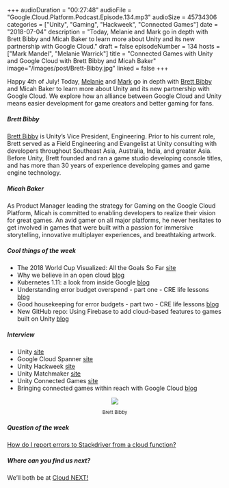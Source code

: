 +++
audioDuration = "00:27:48"
audioFile = "Google.Cloud.Platform.Podcast.Episode.134.mp3"
audioSize = 45734306 
categories = ["Unity", "Gaming", "Hackweek", "Connected Games"]
date = "2018-07-04"
description = "Today, Melanie and Mark go in depth with Brett Bibby and Micah Baker to learn more about Unity and its new partnership with Google Cloud."
draft = false
episodeNumber = 134
hosts = ["Mark Mandel", "Melanie Warrick"]
title = "Connected Games with Unity and Google Cloud with Brett Bibby and Micah Baker"
image="/images/post/Brett-Bibby.jpg"
linked = false
+++

Happy 4th of July! Today, [Melanie](https://twitter.com/nyghtowl) and [Mark](https://twitter.com/Neurotic) go in depth with [Brett Bibby](https://twitter.com/bibbinator) and Micah Baker to learn more about Unity and its new partnership with Google Cloud. We explore how an alliance between Google Cloud and Unity means easier development for game creators and better gaming for fans. 

<!--more-->

##### Brett Bibby

[Brett Bibby](https://twitter.com/bibbinator) is Unity’s Vice President, Engineering. Prior to his current role, Brett served as a Field Engineering and Evangelist at Unity consulting with developers throughout Southeast Asia, Australia, India, and greater Asia. Before Unity, Brett founded and ran a game studio developing console titles, and has more than 30 years of experience developing games and game engine technology. 

##### Micah Baker

 As Product Manager leading the strategy for Gaming on the Google Cloud Platform, Micah is committed to enabling  developers to realize their vision for great games. An avid gamer on all major platforms, he never hesitates to get involved in games that were built with a passion for immersive storytelling, innovative multiplayer experiences, and breathtaking artwork.

##### Cool things of the week

* The 2018 World Cup Visualized: All the Goals So Far [site](https://medium.freecodecamp.org/world-cup-all-the-goals-in-2018-b52e5ef53e0a)
* Why we believe in an open cloud [blog](https://cloudplatform.googleblog.com/2018/06/why-google-believes-in-open-cloud.html)
* Kubernetes 1.11: a look from inside Google [blog](https://cloudplatform.googleblog.com/2018/07/kubernetes-1-11-a-look-from-inside-Google.html)
* Understanding error budget overspend - part one - CRE life lessons [blog](https://cloudplatform.googleblog.com/2018/06/understanding-error-budget-overspend-cre-life-lessons.html) 
* Good housekeeping for error budgets - part two - CRE life lessons [blog](https://cloudplatform.googleblog.com/2018/06/cre-life-lessons-good-housekeeping-for-error-budgets.html)
* New GitHub repo: Using Firebase to add cloud-based features to games built on Unity [blog](https://cloudplatform.googleblog.com/2018/06/new-gitHub-repo-using-firebase-to-add-cloud-based-features-to-games-built-on-unity.html)

##### Interview

* Unity [site](https://unity3d.com)
* Google Cloud Spanner [site](https://cloud.google.com/spanner/)
* Unity Hackweek [site](https://blogs.unity3d.com/2018/06/22/hackweek-2018-the-unity-way/)
* Unity Matchmaker [site](https://assetstore.unity.com/packages/tools/network/matchmaker-78662)
* Unity Connected Games [site](https://unity3d.com/connectedgames)
* Bringing connected games within reach with Google Cloud [blog](https://blogs.unity3d.com/2018/06/21/bringing-connected-games-within-reach-with-google-cloud/)


<div style="text-align: center">
  <a href="https://twitter.com/bibbinator"><img src="/images/post/Brett-Bibby.jpg" style="margin: auto; max-width: 30%;"></a>
  <p style="font-size:0.8em">Brett Bibby<p>
</div>

##### Question of the week

[How do I report errors to Stackdriver from a cloud function?](https://cloud.google.com/functions/docs/monitoring/error-reporting) 


##### Where can you find us next?

We’ll both be at [Cloud NEXT!](https://cloud.withgoogle.com/next18/sf/) 
